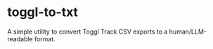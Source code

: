 # toggl-to-txt

A simple utility to convert Toggl Track CSV exports to a human/LLM-readable format.
